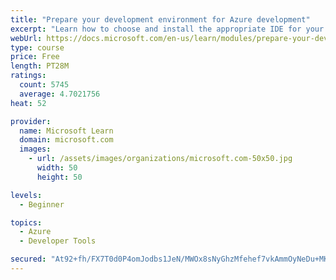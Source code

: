 ```yaml
---
title: "Prepare your development environment for Azure development"
excerpt: "Learn how to choose and install the appropriate IDE for your requirements to help you build, deploy, monitor, and scale cloud-hosted solutions."
webUrl: https://docs.microsoft.com/en-us/learn/modules/prepare-your-dev-environment-for-azure-development/
type: course
price: Free
length: PT28M
ratings:
  count: 5745
  average: 4.7021756
heat: 52

provider:
  name: Microsoft Learn
  domain: microsoft.com
  images:
    - url: /assets/images/organizations/microsoft.com-50x50.jpg
      width: 50
      height: 50

levels:
  - Beginner

topics:
  - Azure
  - Developer Tools

secured: "At92+fh/FX7T0d0P4omJodbs1JeN/MWOx8sNyGhzMfehef7vkAmmOyNeDu+MKA1dhAjuSW9N0DUZQNfYPzjOCk+xGJ5TMXrpoPef+35Ny1bwT5iHGZLiBaytOsmH37lIkAuhcUhlLqJLnspiDCnskxngotbMSpIGbtIg1n/pM35IhXXdTDHCHmr2t5ewbXaKbv2yX48x7cW3YMzt3rq5ON7EgExa9eVMJj/8ZRc+kfl6qDoC8F3hUAqbFTD9D7VKMxdKxMSyxSvluOVCWhXMj56mEmeCnKBYGmMvdRCdT0UctJRMUVFvuKvdXTcfjuVwcJaC6hpymXJ4/PBhjfBaFcbb2btgB2Z6PfSh1DbZHNYKsCSGg/wMHPfRpLlKtekjNSiYwQCuPJAy+cmkkiwBGft4sG1VxpKbC/d+1IHDTSE=;lD/yr2KvbPPhzqvRMdPSwA=="
---
```


